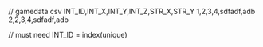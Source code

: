 // gamedata csv
INT_ID,INT_X,INT_Y,INT_Z,STR_X,STR_Y
1,2,3,4,sdfadf,adb
2,2,3,4,sdfadf,adb

// must need
INT_ID = index(unique)
